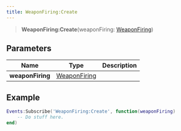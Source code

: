 ```yaml
---
title: WeaponFiring:Create
---
```


> **WeaponFiring:Create**(weaponFiring: [WeaponFiring](/vext/ref/shared/type/weaponfiring))

## Parameters

| Name | Type | Description |
| ---- | ---- | ----------- |
| **weaponFiring** | [WeaponFiring](/vext/ref/shared/type/weaponfiring) |  |

## Example

```lua
Events:Subscribe('WeaponFiring:Create', function(weaponFiring)
    -- Do stuff here.
end)
```
